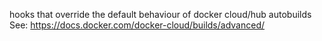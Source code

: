 hooks that override the default behaviour of docker cloud/hub autobuilds
See: https://docs.docker.com/docker-cloud/builds/advanced/